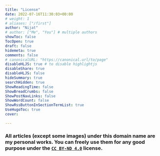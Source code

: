 ```yaml
---
title: "License"
date: 2022-07-16T11:30:03+00:00
# weight: 1
# aliases: ["/first"]
author: "Nijat"
# author: ["Me", "You"] # multiple authors
showToc: false
TocOpen: true
draft: false
hidemeta: true
comments: false
# canonicalURL: "https://canonical.url/to/page"
disableHLJS: true # to disable highlightjs
disableShare: true
disableHLJS: false
hideSummary: true
searchHidden: true
ShowReadingTime: false
ShowBreadCrumbs: false
ShowPostNavLinks: false
ShowWordCount: false
ShowRssButtonInSectionTermList: true
UseHugoToc: true
cover:
    
---
```

### All articles (except some images) under this domain name are my personal works. You can freely use them for any good purpose under the [`CC BY-ND 4.0`](https://creativecommons.org/licenses/by-nd/4.0/) license.
